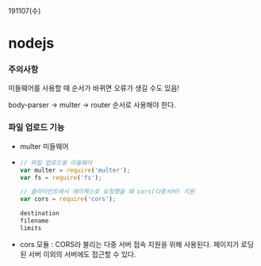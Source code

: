 191107(수)

# nodejs

### 주의사항

미들웨어를 사용할 때 순서가 바뀌면 오류가 생길 수도 있음!

body-parser  -> multer -> router 순서로 사용해야 한다.





### 파일 업로드 기능

- multer 미들웨어

- ```javascript
  // 파일 업로드용 미들웨어
  var multer = require('multer');
  var fs = require('fs');
  
  // 클라이언트에서 에이젝스로 요청했을 때 cors(다중서버) 지원
  var cors = require('cors');
  
  destination
  filename
  limits
  ```

- cors 모듈 : CORS라 불리는 다중 서버 접속 지원을 위해 사용된다. 페이지가 로딩된 서버 이외의 서버에도 접근할 수 있다.